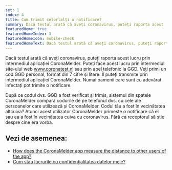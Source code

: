 ```yaml
---
set: 1
index: 4
title: Cum trimit celorlalți o notificare?
summary: Dacă testul arată că aveți coronavirus, puteți raporta acest ...
featuredHome: true
featuredHomeIndex: 3
featuredHomeIcon: mobile-check
featuredHomeText: Dacă testul arată că aveți coronavirus, puteți raporta acest ...
---
```

Dacă testul arată că aveți coronavirus, puteți raporta acest lucru prin intermediul aplicației CoronaMelder. Puteți face acest lucru prin intermediul site-ului web www.coronatest.nl sau prin apel telefonic la GGD. Veți primi un cod GGD personal, format din 7 cifre și litere. Îl puteți transmite prin intermediul aplicației CoronaMelder. Numai oamenii care sunt cu adevărat infectați pot trimite o notificare.

După ce codul dvs. GGD a fost verificat și trimis, sistemul din spatele CoronaMelder compară codurile de pe telefonul dvs. cu cele ale persoanelor care utilizează și CoronaMelder. Codul tău a fost în vecinătatea altcuiva? Atunci acest utilizator CoronaMelder primește o notificare că el sau ea a fost în vecinătatea cuiva cu coronavirus. Fără ca receptorul să știe despre cine era vorba. 

## Vezi de asemenea:
- <a href="/{{page.lang}}/faq/2-1-hoe-meet-coronamelder-de-afstand" lang="en" hreflang="en">How does the CoronaMelder app measure the distance to other users of the app?</a> 
- <a href="/{{page.lang}}/faq/2-8-hoe-zit-het-met-mijn-privacy">Cum stau lucrurile cu confidențialitatea datelor mele?</a>
